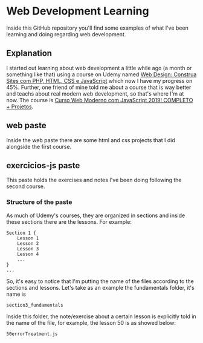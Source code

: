 # Web Development Learning
Inside this GitHub repository you'll find some examples of what I've been learning and doing regarding web development.

## Explanation
I started out learning about web development a little while ago (a month or something like that) using a course on Udemy named [Web Design: Construa Sites com PHP, HTML, CSS e JavaScript](https://www.udemy.com/programacao-web-para-divulgacao-cientifica/) which now I have my progress on 45%.
Further, one friend of mine told me about a course that is way better and teachs about real modern web development, so that's where I'm at now. The course is [Curso Web Moderno com JavaScript 2019! COMPLETO + Projetos](https://www.udemy.com/curso-web/).

## web paste
Inside the web paste there are some html and css projects that I did alongside the first course.

## exercicios-js paste
This paste holds the exercises and notes I've been doing following the second course.
### Structure of the paste
As much of Udemy's courses, they are organized in sections and inside these sections there are the lessons. For example: 
```
Section 1 {
	Lesson 1
	Lesson 2
	Lesson 3
	Lesson 4
	...
}
...
```
So, it's easy to notice that I'm putting the name of the files according to the sections and lessons. Let's take as an example the fundamentals folder, it's name is
```
section3_fundamentals
```
Inside this folder, the note/exercise about a certain lesson is explicitly told in the name of the file, for example, the lesson 50 is as showed below:
```
50errorTreatment.js
```
